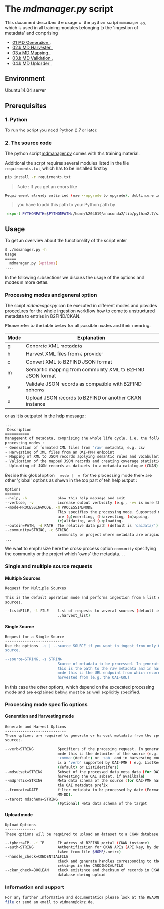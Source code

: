 # The *mdmanager.py* script
This document describes the usage of the python script `mdmanager.py`,
which is used in all training modules belonging to the 'ingestion of metadata' and comprising
* [01 MD Generation ](01.b-generate-metadata.md),
* [02.b MD Harvester ](02.b-OAI-harvester.md),
* [03.a MD Mapping ](03.a-map-metadata.md),
* [03.b MD Validation ](03.b-validate-metadata.md),
* [04.b MD Uploader ](04.b-upload-metadata.md),

## Environment
Ubuntu 14.04 server

## Prerequisites

### 1. Python
To run the script you need Python 2.7 or later.

### 2. The source code
The python script [mdmanager.py](https://github.com/EUDAT-Training/B2FIND-Training/blob/master/mdmanager.py) comes with this training material.

Additional the script requires several modules listed in the file `requirements.txt`, which has to be installed first by

```sh
pip install -r requirments.txt
```
 > Note : If you get an errors like
 ```sh
 Requirement already satisfied (use --upgrade to upgrade): dublincore in /home/xxx/anaconda2/lib/python2.7/site-packages
```
> you have to add this path to your Python path by
```sh
 export PYTHONPATH=$PYTHONPATH:/home/k204019/anaconda2/lib/python2.7/site-packages/
```
## Usage
To get an overview about the functionality of the script enter
```sh
$ ./mdmanager.py -h
Usage
=====
  mdmanager.py [options]
....
```

In the following subsections we discuss the usage of the options and modes in more detail.

### Processing modes and general option
The script *mdmanager.py* can be executed in different modes and provides procedures for the whole ingestion workflow how to come to unstructured metadata to entries in B2FIND/CKAN. 

Please refer to the table below for all possible modes and their meaning:

Mode | Explanation
------|-------------------
g| Generate XML metadata
h| Harvest XML files from a provider
c| Convert XML to B2FIND JSON format
m| Semantic mapping from community XML to B2FIND JSON format
v| Validate JSON records as compatible with B2FIND schema
u| Upload JSON records to B2FIND or another CKAN instance

or as it is outputed in the help message :

```sh
...
 Description
===========
Management of metadata, comprising the whole life cycle, i.e. the following
processing modes :
- Generation of formated XML files from 'raw' metadata, e.g. csv
- Harvesting of XML files from an OAI-PMH endpoint
- Mapping of XML to JSON records applying semantic rules and vocabularies
- Validation of the mapped JSON records and creating coverage statistics
- Uploading of JSON records as datasets to a metadata catalogue (CKAN)
```

Beside this global option `--mode | -m ` for the processing mode there are other 'global' options as shown in the top part of teh help output :

```sh
Options
=======
--help, -h              show this help message and exit
--verbose, -v           increase output verbosity (e.g., -vv is more than -v)
--mode=PROCESSINGMODE, -m PROCESSINGMODE
                        This specifies the processing mode. Supported modes
                        are (g)enerating, (h)arvesting, (m)apping,
                        (v)alidating, and (u)ploading.
--outdir=PATH, -d PATH  The relative data path (default is 'oaidata/').
--community=STRING, -c STRING
                        community or project where metadata are originated.
...
```

We want to emphasize here the cross-process option `community` specifying the community or the project which 'owns' the metadata. ...

### Single and multiple source requests

#### Multiple Sources

```sh
Request for Multiple Sources
----------------------------
This is the default operation mode and performs ingestion from a list of
sources.

--list=FILE, -l FILE    list of requests to several sources (default is
                        ./harvest_list)
```

#### Single Source


```sh
Request for a Single Source
---------------------------
Use the options '-s | --source SOURCE if you want to ingest from only ONE
source.

--source=STRING, -s STRING
                        Source of metadata to be processed. In generation mode
                        this is the path to the raw metadata and in harvesting
                        mode this is the URL endpoint from which records are
                        harvested from (e.g. the OAI-URL)
```

In this case the other options, which depend on the excecuted processing mode and are explained below, must be as well explicitly specified.

### Processing mode specific options

#### Generation and Harvesting mode

```sh
Generate and Harvest Options
----------------------------
These options are required to generate or harvest metadata from the specified
sources.

--verb=STRING           Specifiers of the procesing request. In generation
                        mode this is the delimiter of the source (e.g.
                        'comma'(default) or 'tab' and in harvesting mode this
                        is a 'verb' supported by OAI-PMH ( e.g. ListRecords
                        (default) or ListIdentifers)
--mdsubset=STRING       Subset of the processed data meta data (for OAI-PMH
                        harvesting the OAI subset, if availbale)
--mdprefix=STRING       Meta data schema of the source (for OAI-PMH harvesting
                        the OAI metadata prefix
--fromdate=DATE         filter metadata to be processed by date (Format: YYYY-
                        MM-DD).
--target_mdschema=STRING
                        (Optional) Meta data schema of the target
```

#### Upload mode

```sh
Upload Options
--------------
These options will be required to upload an dataset to a CKAN database.

--iphost=IP, -i IP      IP adress of B2FIND portal (CKAN instance)
--auth=STRING           Authentification for CKAN APIs (API key, by default
                        taken from file $HOME/.netrc)
--handle_check=CREDENTIALFILE
                        check and generate handles corresponding to the
                        settings in the CREDENDIALFILE
--ckan_check=BOOLEAN    check existence and checksum of records in CKAN
                        database during upload
```

### Information and support

```sh
For any further information and documentation please look at the README.md
file or send an email to widmann@dkrz.de.
```